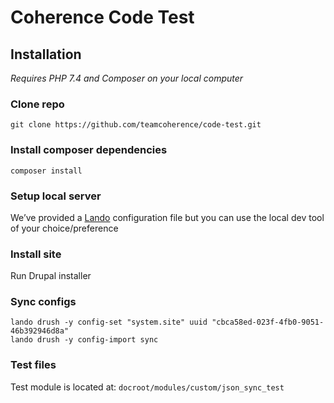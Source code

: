 
# Coherence Code Test

## Installation

*Requires PHP 7.4 and Composer on your local computer*

### Clone repo 

`git clone https://github.com/teamcoherence/code-test.git`

### Install composer dependencies

```
composer install
```

### Setup local server
We’ve provided a [Lando](https://docs.lando.dev/ "Lando") configuration file but you can use the local dev tool of your choice/preference

### Install site

Run Drupal installer

### Sync configs

```
lando drush -y config-set "system.site" uuid "cbca58ed-023f-4fb0-9051-46b392946d8a"
lando drush -y config-import sync
```

### Test files

Test module is located at: `docroot/modules/custom/json_sync_test`
